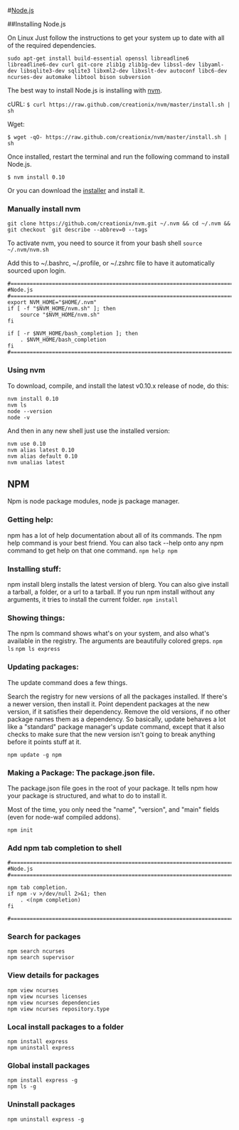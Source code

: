 #[Node.js](http://nodejs.org/)

##Installing Node.js

On Linux Just follow the instructions to get your system up to date with all of the required dependencies.

`sudo apt-get install build-essential openssl libreadline6 libreadline6-dev curl git-core zlib1g zlib1g-dev libssl-dev libyaml-dev libsqlite3-dev sqlite3 libxml2-dev libxslt-dev autoconf libc6-dev ncurses-dev automake libtool bison subversion`

The best way to install Node.js is installing with [nvm](https://github.com/creationix/nvm).

cURL:
`$ curl https://raw.github.com/creationix/nvm/master/install.sh | sh`

Wget:

`$ wget -qO- https://raw.github.com/creationix/nvm/master/install.sh | sh`

Once installed, restart the terminal and run the following command to install Node.js.

`$ nvm install 0.10`

Or you can download the [installer](http://nodejs.org/) and install it.

### Manually install nvm

```
git clone https://github.com/creationix/nvm.git ~/.nvm && cd ~/.nvm && git checkout `git describe --abbrev=0 --tags`
```

To activate nvm, you need to source it from your bash shell
`source ~/.nvm/nvm.sh`

Add this to ~/.bashrc, ~/.profile, or ~/.zshrc file to have it automatically sourced upon login.

```
#==============================================================================
#Node.js
#==============================================================================
export NVM_HOME="$HOME/.nvm"
if [ -f "$NVM_HOME/nvm.sh" ]; then
    source "$NVM_HOME/nvm.sh"
fi

if [ -r $NVM_HOME/bash_completion ]; then
    . $NVM_HOME/bash_completion
fi
#==============================================================================
```

### Using nvm

To download, compile, and install the latest v0.10.x release of node, do this:
```
nvm install 0.10
nvm ls
node --version
node -v
```

And then in any new shell just use the installed version:
```
nvm use 0.10
nvm alias latest 0.10
nvm alias default 0.10
nvm unalias latest
```

## NPM

Npm is node package modules, node js package manager.

### Getting help:
npm has a lot of help documentation about all of its commands. The npm help command is your best friend. You can also tack --help onto any npm command to get help on that one command.
`npm help npm`

### Installing stuff:

npm install blerg installs the latest version of blerg. You can also give install a tarball, a folder, or a url to a tarball. If you run npm install without any arguments, it tries to install the current folder.
`npm install`

### Showing things:

The npm ls command shows what's on your system, and also what's available in the registry. The arguments are beautifully colored greps.
`npm ls`
`npm ls express`

### Updating packages:

The update command does a few things.

Search the registry for new versions of all the packages installed.
If there's a newer version, then install it.
Point dependent packages at the new version, if it satisfies their dependency.
Remove the old versions, if no other package names them as a dependency.
So basically, update behaves a lot like a "standard" package manager's update command, except that it also checks to make sure that the new version isn't going to break anything before it points stuff at it.

`npm update -g npm`

### Making a Package: The package.json file.

The package.json file goes in the root of your package. It tells npm how your package is structured, and what to do to install it.

Most of the time, you only need the "name", "version", and "main" fields (even for node-waf compiled addons).

`npm init`

### Add npm tab completion to shell

```
#==============================================================================
#Node.js
#==============================================================================

npm tab completion.
if npm -v >/dev/null 2>&1; then
    . <(npm completion)
fi

#==============================================================================
```

### Search for packages
```
npm search ncurses
npm search supervisor
```

### View details for packages
```
npm view ncurses
npm view ncurses licenses
npm view ncurses dependencies
npm view ncurses repository.type
```

### Local install packages to a folder
```
npm install express
npm uninstall express
```
### Global install packages
```
npm install express -g
npm ls -g
```

### Uninstall packages
```
npm uninstall express -g
```







